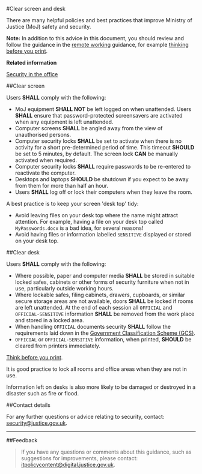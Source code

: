 #Clear screen and desk

There are many helpful policies and best practices that improve Ministry of Justice (MoJ) safety and security.

**Note:** In addition to this advice in this document, you should review and follow the guidance in the [remote working](https://security-guidance.service.justice.gov.uk/remote-working/) guidance, for example [thinking before you print](https://security-guidance.service.justice.gov.uk/remote-working/#printing).

**Related information**  


[Security in the office](https://security-guidance.service.justice.gov.uk/security-in-the-office/)

##Clear screen

Users **SHALL** comply with the following:

* MoJ equipment **SHALL NOT** be left logged on when unattended. Users **SHALL** ensure that password-protected screensavers are activated when any equipment is left unattended.
* Computer screens **SHALL** be angled away from the view of unauthorised persons.
* Computer security locks **SHALL** be set to activate when there is no activity for a short pre-determined period of time. This timeout **SHOULD** be set to 5 minutes, by default. The screen lock **CAN** be manually activated when required.
* Computer security locks **SHALL** require passwords to be re-entered to reactivate the computer.
* Desktops and laptops **SHOULD** be shutdown if you expect to be away from them for more than half an hour.
* Users **SHALL** log off or lock their computers when they leave the room.

A best practice is to keep your screen 'desk top' tidy:

* Avoid leaving files on your desk top where the name might attract attention. For example, having a file on your desk top called `MyPasswords.docx` is a bad idea, for several reasons!
* Avoid having files or information labelled `SENSITIVE` displayed or stored on your desk top.

##Clear desk

Users **SHALL** comply with the following:

* Where possible, paper and computer media **SHALL** be stored in suitable locked safes, cabinets or other forms of security furniture when not in use, particularly outside working hours.
* Where lockable safes, filing cabinets, drawers, cupboards, or similar secure storage areas are not available, doors **SHALL** be locked if rooms are left unattended. At the end of each session all `OFFICIAL` and `OFFICIAL-SENSITIVE` information **SHALL** be removed from the work place and stored in a locked area.
* When handling `OFFICIAL` documents security **SHALL** follow the requirements laid down in the [Government Classification Scheme (GCS)](https://security-guidance.service.justice.gov.uk/information-classification-handling-and-security-guide/).
* `OFFICIAL` or `OFFICIAL-SENSITIVE` information, when printed, **SHOULD** be cleared from printers immediately.

[Think before you print](https://security-guidance.service.justice.gov.uk/remote-working/#printing).

It is good practice to lock all rooms and office areas when they are not in use.

Information left on desks is also more likely to be damaged or destroyed in a disaster such as fire or flood.

##Contact details

For any further questions or advice relating to security, contact: [security@justice.gov.uk](mailto:security@justice.gov.uk).

---

##Feedback

> If you have any questions or comments about this guidance, such as suggestions for improvements, please contact: [itpolicycontent@digital.justice.gov.uk](mailto:itpolicycontent@digital.justice.gov.uk).

